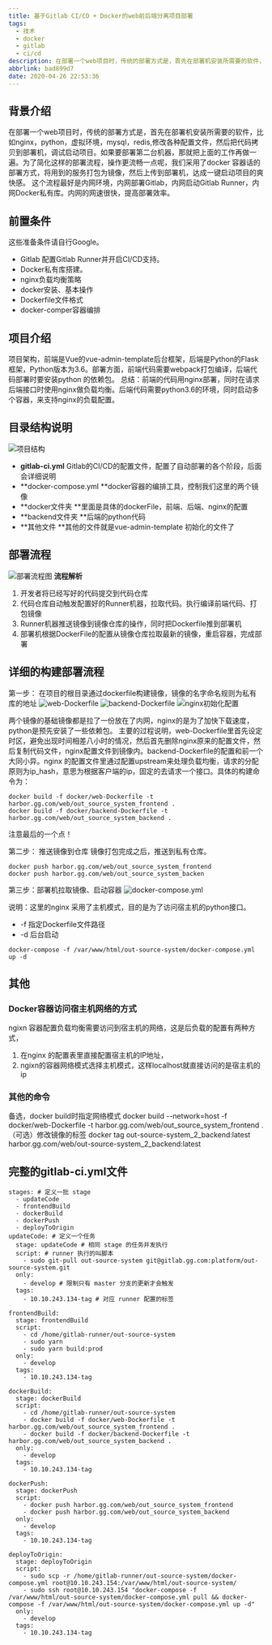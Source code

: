 ```yaml
---
title: 基于Gitlab CI/CD + Docker的web前后端分离项目部署
tags:
  - 技术
  - docker
  - gitlab
  - ci/cd
description: 在部署一个web项目时，传统的部署方式是，首先在部署机安装所需要的软件，比如nginx，python，虚拟环境，mysql，redis,修改各种配置文件，然后把代码拷贝到部署机，调试启动项目。
abbrlink: bad899d7
date: 2020-04-26 22:53:36
---
```


## 背景介绍
在部署一个web项目时，传统的部署方式是，首先在部署机安装所需要的软件，比如nginx，python，虚拟环境，mysql，redis,修改各种配置文件，然后把代码拷贝到部署机，调试启动项目。如果要部署第二台机器，那就把上面的工作再做一遍。为了简化这样的部署流程，操作更流畅一点呢，我们采用了docker 容器话的部署方式，将用到的服务打包为镜像，然后上传到部署机，达成一键启动项目的爽快感。
这个流程最好是内网环境，内网部署Gitlab，内网启动Gitlab Runner，内网Docker私有库。内网的网速很快，提高部署效率。

## 前置条件
这些准备条件请自行Google。

- Gitlab 配置Gitlab Runner并开启CI/CD支持。
- Docker私有库搭建。
- nginx负载均衡策略
- docker安装、基本操作
- Dockerfile文件格式
- docker-comper容器编排


## 项目介绍
项目架构，前端是Vue的vue-admin-template后台框架，后端是Python的Flask框架，Python版本为3.6。部署方面，前端代码需要webpack打包编译，后端代码部署时要安装python 的依赖包。
总结：前端的代码用nginx部署，同时在请求后端接口时使用nginx做负载均衡。后端代码需要python3.6的环境，同时启动多个容器，来支持nginx的负载配置。


## 目录结构说明
![项目结构](https://static.afunny.top/2023/202304200853984.png)
- **gitlab-ci.yml** Gitlab的CI/CD的配置文件，配置了自动部署的各个阶段，后面会详细说明
- **docker-compose.yml **docker容器的编排工具，控制我们这里的两个镜像
- **docker文件夹 **里面是具体的dockerFile，前端、后端、nginx的配置
- **backend文件夹 **后端的python代码
- **其他文件 **其他的文件就是vue-admin-template 初始化的文件了



## 部署流程
![部署流程图](https://static.afunny.top/2023/202304200853034.png)
**流程解析**

1. 开发者将已经写好的代码提交到代码仓库
1. 代码仓库自动触发配置好的Runner机器，拉取代码。执行编译前端代码、打包镜像
1. Runner机器推送镜像到镜像仓库的操作，同时把Dockerfile推到部署机
1. 部署机根据DockerFile的配置从镜像仓库拉取最新的镜像，重启容器，完成部署


## 详细的构建部署流程

第一步： 在项目的根目录通过dockerfile构建镜像，镜像的名字命名规则为私有库的地址
![web-Dockerfile](https://static.afunny.top/2023/202304200853871.png)
![backend-Dockerfile](https://static.afunny.top/2023/202304200853891.png)
![nginx初始化配置](https://static.afunny.top/2023/202304200854081.png)

两个镜像的基础镜像都是拉了一份放在了内网，nginx的是为了加快下载速度，python是预先安装了一些依赖包。
主要的过程说明，web-Dockerfile里首先设定时区，避免出现时间相差八小时的情况，然后首先删除nginx原来的配置文件，然后复制代码文件，nginx配置文件到镜像内。backend-Dockerfile的配置和前一个大同小异。nginx 的配置文件里通过配置upstream来处理负载均衡，请求的分配原则为ip_hash，意思为根据客户端的ip，固定的去请求一个接口。具体的构建命令为：
```
docker build -f docker/web-Dockerfile -t harbor.gg.com/web/out_source_system_frontend .
docker build -f docker/backend-Dockerfile -t harbor.gg.com/web/out_source_system_backend .
```
注意最后的一个点！


第二步： 推送镜像到仓库
镜像打包完成之后，推送到私有仓库。
```
docker push harbor.gg.com/web/out_source_system_frontend
docker push harbor.gg.com/web/out_source_system_backen
```

第三步：部署机拉取镜像、启动容器
![docker-compose.yml](https://static.afunny.top/2023/202304200854246.png)

说明：这里的nginx 采用了主机模式，目的是为了访问宿主机的python接口。

- -f 指定Dockerfile文件路径
- -d 后台启动
```
docker-compose -f /var/www/html/out-source-system/docker-compose.yml up -d
```

## 其他
### Docker容器访问宿主机网络的方式
ngixn 容器配置负载均衡需要访问到宿主机的网络，这是后负载的配置有两种方式，

1. 在nginx 的配置表里直接配置宿主机的IP地址，
1. ngixn的容器网络模式选择主机模式，这样localhost就直接访问的是宿主机的ip



### 其他的命令
备选，docker build时指定网络模式
docker build --network=host -f docker/web-Dockerfile -t harbor.gg.com/web/out_source_system_frontend .
（可选）修改镜像的标签
docker tag out-source-system_2_backend:latest harbor.gg.com/web/out-source-system_2_backend:latest

## 完整的gitlab-ci.yml文件
```
stages: # 定义一批 stage
  - updateCode
  - frontendBuild
  - dockerBuild
  - dockerPush
  - deployToOrigin
updateCode: # 定义一个任务
  stage: updateCode # 相同 stage 的任务并发执行
  script: # runner 执行的叫脚本
    - sudo git-pull out-source-system git@gitlab.gg.com:platform/out-source-system.git
  only:
    - develop # 限制只有 master 分支的更新才会触发
  tags:
    - 10.10.243.134-tag # 对应 runner 配置的标签

frontendBuild:
  stage: frontendBuild
  script:
    - cd /home/gitlab-runner/out-source-system
    - sudo yarn
    - sudo yarn build:prod
  only:
    - develop
  tags: 
    - 10.10.243.134-tag

dockerBuild:
  stage: dockerBuild
  script:
    - cd /home/gitlab-runner/out-source-system
    - docker build -f docker/web-Dockerfile -t harbor.gg.com/web/out_source_system_frontend .
    - docker build -f docker/backend-Dockerfile -t harbor.gg.com/web/out_source_system_backend .
  only:
    - develop
  tags: 
    - 10.10.243.134-tag

dockerPush:
  stage: dockerPush
  script:
    - docker push harbor.gg.com/web/out_source_system_frontend
    - docker push harbor.gg.com/web/out_source_system_backend
  only:
    - develop
  tags: 
    - 10.10.243.134-tag

deployToOrigin:
  stage: deployToOrigin
  script:
    - sudo scp -r /home/gitlab-runner/out-source-system/docker-compose.yml root@10.10.243.154:/var/www/html/out-source-system/
    - sudo ssh root@10.10.243.154 "docker-compose -f /var/www/html/out-source-system/docker-compose.yml pull && docker-compose -f /var/www/html/out-source-system/docker-compose.yml up -d"
  only:
    - develop
  tags: 
    - 10.10.243.134-tag

```